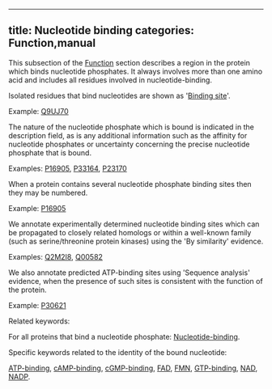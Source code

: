 
---
title: Nucleotide binding
categories: Function,manual
---

This subsection of the [Function](http://www.uniprot.org/help/function%5Fsection) section describes a region in the protein which binds nucleotide phosphates. It always involves more than one amino acid and includes all residues involved in nucleotide-binding.

Isolated residues that bind nucleotides are shown as '[Binding site](http://www.uniprot.org/manual/binding)'.

Example: [Q9UJ70](http://www.uniprot.org/uniprot/Q9UJ70#function)

The nature of the nucleotide phosphate which is bound is indicated in the description field, as is any additional information such as the affinity for nucleotide phosphates or uncertainty concerning the precise nucleotide phosphate that is bound.  
  
Examples: [P16905](http://www.uniprot.org/uniprot/P16905#function), [P33164](http://www.uniprot.org/uniprot/P33164#function), [P23170](http://www.uniprot.org/uniprot/P23170#function)

When a protein contains several nucleotide phosphate binding sites then they may be numbered.  
  
Example: [P16905](http://www.uniprot.org/uniprot/P16905#function)

We annotate experimentally determined nucleotide binding sites which can be propagated to closely related homologs or within a well-known family (such as serine/threonine protein kinases) using the 'By similarity' evidence.  
  
Examples: [Q2M2I8](http://www.uniprot.org/uniprot/Q2M2I8#function), [Q00582](http://www.uniprot.org/uniprot/Q00582#function)

We also annotate predicted ATP-binding sites using 'Sequence analysis' evidence, when the presence of such sites is consistent with the function of the protein.  
  
Example: [P30621](http://www.uniprot.org/uniprot/P30621#function)

Related keywords:  
  
For all proteins that bind a nucleotide phosphate: [Nucleotide-binding](http://www.uniprot.org/keywords/547).

Specific keywords related to the identity of the bound nucleotide:  
  
[ATP-binding](http://www.uniprot.org/keywords/67), [cAMP-binding](http://www.uniprot.org/keywords/116), [cGMP-binding](http://www.uniprot.org/keywords/142), [FAD](http://www.uniprot.org/keywords/274), [FMN](http://www.uniprot.org/keywords/288), [GTP-binding](http://www.uniprot.org/keywords/342), [NAD](http://www.uniprot.org/keywords/520), [NADP](http://www.uniprot.org/keywords/521).
        